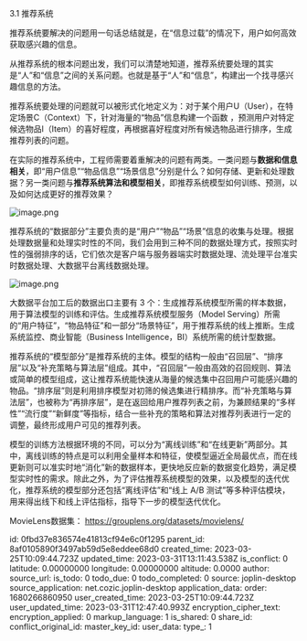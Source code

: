 3.1 推荐系统

推荐系统要解决的问题用一句话总结就是，在“信息过载”的情况下，用户如何高效获取感兴趣的信息。

从推荐系统的根本问题出发，我们可以清楚地知道，推荐系统要处理的其实是“人”和“信息”之间的关系问题。也就是基于“人”和“信息”，构建出一个找寻感兴趣信息的方法。

推荐系统要处理的问题就可以被形式化地定义为：对于某个用户U（User），在特定场景C（Context）下，针对海量的“物品”信息构建一个函数 ，预测用户对特定候选物品I（Item）的喜好程度，再根据喜好程度对所有候选物品进行排序，生成推荐列表的问题。

在实际的推荐系统中，工程师需要着重解决的问题有两类。一类问题与**数据和信息相关**，即“用户信息”“物品信息”“场景信息”分别是什么？如何存储、更新和处理数据？另一类问题与**推荐系统算法和模型相关**，即推荐系统模型如何训练、预测，以及如何达成更好的推荐效果？

![image.png](:/0ec5a42a84dd48408ef091a75e89bfc6)

推荐系统的“数据部分”主要负责的是“用户”“物品”“场景”信息的收集与处理。根据处理数据量和处理实时性的不同，我们会用到三种不同的数据处理方式，按照实时性的强弱排序的话，它们依次是客户端与服务器端实时数据处理、流处理平台准实时数据处理、大数据平台离线数据处理。

![image.png](:/16674080cfa74074b787fcde426ade7e)

大数据平台加工后的数据出口主要有 3 个：生成推荐系统模型所需的样本数据，用于算法模型的训练和评估。生成推荐系统模型服务（Model Serving）所需的“用户特征”，“物品特征”和一部分“场景特征”，用于推荐系统的线上推断。生成系统监控、商业智能（Business Intelligence，BI）系统所需的统计型数据。

推荐系统的“模型部分”是推荐系统的主体。模型的结构一般由“召回层”、“排序层”以及“补充策略与算法层”组成。其中，“召回层”一般由高效的召回规则、算法或简单的模型组成，这让推荐系统能快速从海量的候选集中召回用户可能感兴趣的物品。“排序层”则是利用排序模型对初筛的候选集进行精排序。而“补充策略与算法层”，也被称为“再排序层”，是在返回给用户推荐列表之前，为兼顾结果的“多样性”“流行度”“新鲜度”等指标，结合一些补充的策略和算法对推荐列表进行一定的调整，最终形成用户可见的推荐列表。

模型的训练方法根据环境的不同，可以分为“离线训练”和“在线更新”两部分。其中，离线训练的特点是可以利用全量样本和特征，使模型逼近全局最优点，而在线更新则可以准实时地“消化”新的数据样本，更快地反应新的数据变化趋势，满足模型实时性的需求。除此之外，为了评估推荐系统模型的效果，以及模型的迭代优化，推荐系统的模型部分还包括“离线评估”和“线上 A/B 测试”等多种评估模块，用来得出线下和线上评估指标，指导下一步的模型迭代优化。


MovieLens数据集： https://grouplens.org/datasets/movielens/


id: 0fbd37e836574e41813cf94e6c0f1295
parent_id: 8af0105890f3497ab59d5e8eddee68d0
created_time: 2023-03-25T10:09:44.723Z
updated_time: 2023-03-31T13:11:43.538Z
is_conflict: 0
latitude: 0.00000000
longitude: 0.00000000
altitude: 0.0000
author: 
source_url: 
is_todo: 0
todo_due: 0
todo_completed: 0
source: joplin-desktop
source_application: net.cozic.joplin-desktop
application_data: 
order: 1680266860950
user_created_time: 2023-03-25T10:09:44.723Z
user_updated_time: 2023-03-31T12:47:40.993Z
encryption_cipher_text: 
encryption_applied: 0
markup_language: 1
is_shared: 0
share_id: 
conflict_original_id: 
master_key_id: 
user_data: 
type_: 1